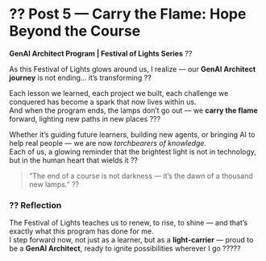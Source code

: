 ﻿# ?? Post 5 — Carry the Flame: Hope Beyond the Course
**GenAI Architect Program | Festival of Lights Series** ??  

As this Festival of Lights glows around us, I realize — our **GenAI Architect journey** is not ending… it’s transforming ??  

Each lesson we learned, each project we built, each challenge we conquered has become a spark that now lives within us.  
And when the program ends, the lamps don’t go out — we **carry the flame** forward, lighting new paths in new places ???  

Whether it’s guiding future learners, building new agents, or bringing AI to help real people — we are now *torchbearers of knowledge.*  
Each of us, a glowing reminder that the brightest light is not in technology, but in the human heart that wields it ??  

> “The end of a course is not darkness — it’s the dawn of a thousand new lamps.” ??  

### ?? Reflection
The Festival of Lights teaches us to renew, to rise, to shine — and that’s exactly what this program has done for me.  
I step forward now, not just as a learner, but as a **light-carrier** — proud to be a **GenAI Architect**, ready to ignite possibilities wherever I go ?????  


